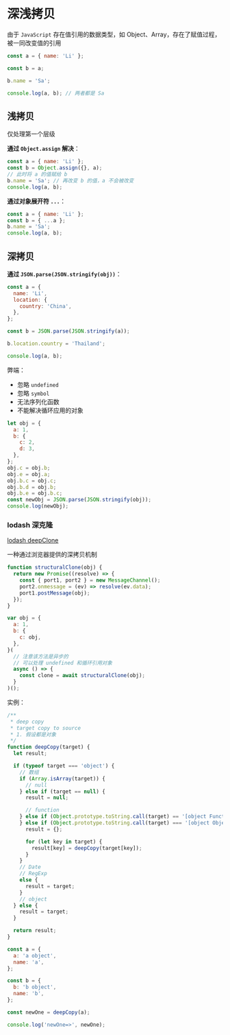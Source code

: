# 深浅拷贝

由于 `JavaScript` 存在值引用的数据类型，如 Object、Array，存在了赋值过程，被一同改变值的引用

```js
const a = { name: 'Li' };

const b = a;

b.name = 'Sa';

console.log(a, b); // 两者都是 Sa
```

## 浅拷贝

仅处理第一个层级

**通过 `Object.assign` 解决**：

```js
const a = { name: 'Li' };
const b = Object.assign({}, a);
// 此时将 a 的值赋给 b
b.name = 'Sa'; // 再改变 b 的值，a 不会被改变
console.log(a, b);
```

**通过对象展开符 `...`**：

```js
const a = { name: 'Li' };
const b = { ...a };
b.name = 'Sa';
console.log(a, b);
```

## 深拷贝

**通过 `JSON.parse(JSON.stringify(obj))`**：

```js
const a = {
  name: 'Li',
  location: {
    country: 'China',
  },
};

const b = JSON.parse(JSON.stringify(a));

b.location.country = 'Thailand';

console.log(a, b);
```

弊端：

- 忽略 `undefined`
- 忽略 `symbol`
- 无法序列化函数
- 不能解决循环应用的对象

```js
let obj = {
  a: 1,
  b: {
    c: 2,
    d: 3,
  },
};
obj.c = obj.b;
obj.e = obj.a;
obj.b.c = obj.c;
obj.b.d = obj.b;
obj.b.e = obj.b.c;
const newObj = JSON.parse(JSON.stringify(obj));
console.log(newObj);
```

### lodash 深克隆

[lodash deepClone](https://lodash.com/docs##cloneDeep)

一种通过浏览器提供的深拷贝机制

```js
function structuralClone(obj) {
  return new Promise((resolve) => {
    const { port1, port2 } = new MessageChannel();
    port2.onmessage = (ev) => resolve(ev.data);
    port1.postMessage(obj);
  });
}

var obj = {
  a: 1,
  b: {
    c: obj,
  },
}(
  // 注意该方法是异步的
  // 可以处理 undefined 和循环引用对象
  async () => {
    const clone = await structuralClone(obj);
  }
)();
```

实例：

```js
/**
 * deep copy
 * target copy to source
 * 1. 假设都是对象
 */
function deepCopy(target) {
  let result;

  if (typeof target === 'object') {
    // 数组
    if (Array.isArray(target)) {
      // null
    } else if (target == null) {
      result = null;

      // function
    } else if (Object.prototype.toString.call(target) == '[object Function]') {
    } else if (Object.prototype.toString.call(target) === '[object Object]') {
      result = {};

      for (let key in target) {
        result[key] = deepCopy(target[key]);
      }
    }
    // Date
    // RegExp
    else {
      result = target;
    }
    // object
  } else {
    result = target;
  }

  return result;
}

const a = {
  a: 'a object',
  name: 'a',
};

const b = {
  b: 'b object',
  name: 'b',
};

const newOne = deepCopy(a);

console.log('newOne=>', newOne);
```
